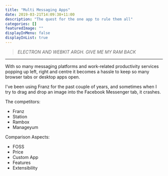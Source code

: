 ```yaml
---
title: "Multi Messaging Apps"
date: 2019-03-21T14:09:38+11:00
description: "The quest for the one app to rule them all"
categories: []
featuredImage: ""
displayInMenu: false
displayInList: true
---
```


> _ELECTRON AND WEBKIT ARGH. GIVE ME MY RAM BACK_

---

With so many messaging platforms and work-related productivity services popping up left, right and centre it becomes a hassle to keep so many browser tabs or desktop apps open.

I've been using Franz for the past couple of years, and sometimes when I try to drag and drop an image into the Facebook Messenger tab, it crashes.

The competitors:

* Franz
* Station
* Rambox
* Manageyum

Comparison Aspects:

* FOSS
* Price
* Custom App
* Features
* Extensibility